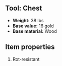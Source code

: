 ## Tool: Chest

- **Weight:** 38 lbs
- **Base value:** 16 gold
- **Base material:** Wood

## Item properties

1. Rot-resistant
